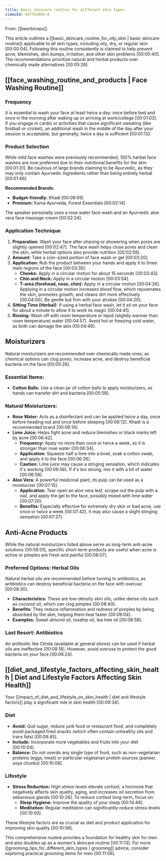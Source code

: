 ```yaml
---
title: Basic skincare routine for different skin types
videoId: HZT7OzBXh-A
---
```


From: [[beerbiceps]] <br/> 

This article outlines a [[basic_skincare_routine_for_oily_skin | basic skincare routine]] applicable to all skin types, including oily, dry, or regular skin <a class="yt-timestamp" data-t="00:00:04">[00:00:04]</a>. Following this routine consistently is claimed to help prevent acne, blemishes, skin bumps, irritation, and other skin problems <a class="yt-timestamp" data-t="00:00:40">[00:00:40]</a>. The recommendations prioritize natural and herbal products over chemically made alternatives <a class="yt-timestamp" data-t="00:05:28">[00:05:28]</a>.

## [[face_washing_routine_and_products | Face Washing Routine]]

### Frequency
It is essential to wash your face at least twice a day: once before bed and once in the morning after waking up or arriving at work/college <a class="yt-timestamp" data-t="00:01:03">[00:01:03]</a>. If you engage in cardio or activities that cause significant sweating (like football or cricket), an additional wash in the middle of the day after your session is acceptable, but generally, twice a day is sufficient <a class="yt-timestamp" data-t="00:01:13">[00:01:13]</a>.

### Product Selection
While mild face washes were previously recommended, 100% herbal face washes are now preferred due to their nutritional benefits for the skin <a class="yt-timestamp" data-t="00:01:31">[00:01:31]</a>. Be cautious of large brands claiming to be Ayurvedic, as they may only contain Ayurvedic ingredients rather than being entirely herbal <a class="yt-timestamp" data-t="00:01:46">[00:01:46]</a>.

**Recommended Brands:**
*   **Budget-friendly:** Khadi <a class="yt-timestamp" data-t="00:09:09">[00:09:09]</a>
*   **Premium:** Kama Ayurveda, Forest Essentials <a class="yt-timestamp" data-t="00:02:14">[00:02:14]</a>

The speaker personally uses a rose water face wash and an Ayurvedic aloe vera face massage cream <a class="yt-timestamp" data-t="00:02:24">[00:02:24]</a>.

### Application Technique
1.  **Preparation:** Wash your face after shaving or showering when pores are slightly opened <a class="yt-timestamp" data-t="00:02:47">[00:02:47]</a>. The face wash helps close pores and clean the skin, while herbal options also provide nutrition <a class="yt-timestamp" data-t="00:02:58">[00:02:58]</a>.
2.  **Amount:** Take a coin-sized portion of face wash or gel <a class="yt-timestamp" data-t="00:03:20">[00:03:20]</a>.
3.  **Application:** Rub the product between your hands and apply it to three main regions of the face <a class="yt-timestamp" data-t="00:03:35">[00:03:35]</a>:
    *   **Cheeks:** Apply in a circular motion for about 15 seconds <a class="yt-timestamp" data-t="00:03:43">[00:03:43]</a>.
    *   **Chin and Neck:** Apply in a circular motion <a class="yt-timestamp" data-t="00:03:54">[00:03:54]</a>.
    *   **T-area (forehead, nose, chin):** Apply in a circular motion <a class="yt-timestamp" data-t="00:04:26">[00:04:26]</a>.
    Applying in a circular motion increases blood flow, which rejuvenates the skin, promotes growth, and cleans dirt more effectively <a class="yt-timestamp" data-t="00:04:00">[00:04:00]</a>. Be gentle but firm with your strokes <a class="yt-timestamp" data-t="00:04:20">[00:04:20]</a>.
4.  **Sitting Time (Herbal):** If using a herbal face wash, let it sit on your face for about a minute to allow it to work its magic <a class="yt-timestamp" data-t="00:04:41">[00:04:41]</a>.
5.  **Rinsing:** Wash off with room temperature or tepid (slightly warmer than room temperature) water <a class="yt-timestamp" data-t="00:04:57">[00:04:57]</a>. Avoid hot or freezing cold water, as both can damage the skin <a class="yt-timestamp" data-t="00:04:49">[00:04:49]</a>.

## Moisturizers

Natural moisturizers are recommended over chemically made ones, as chemical options can clog pores, increase acne, and destroy beneficial bacteria on the face <a class="yt-timestamp" data-t="00:05:26">[00:05:26]</a>.

### Essential Items:
*   **Cotton Balls:** Use a clean jar of cotton balls to apply moisturizers, as hands can transfer dirt and bacteria <a class="yt-timestamp" data-t="00:05:58">[00:05:58]</a>.

### Natural Moisturizers:
*   **Rose Water:** Acts as a disinfectant and can be applied twice a day, once before heading out and once before sleeping <a class="yt-timestamp" data-t="00:06:12">[00:06:12]</a>. Khadi is a recommended brand <a class="yt-timestamp" data-t="00:06:14">[00:06:14]</a>.
*   **Lime Juice:** Helps fight acne and reduce blemishes or black marks left by acne <a class="yt-timestamp" data-t="00:06:42">[00:06:42]</a>.
    *   **Frequency:** Apply no more than once or twice a week, as it is stronger than rose water <a class="yt-timestamp" data-t="00:06:34">[00:06:34]</a>.
    *   **Application:** Squeeze half a lime into a bowl, soak a cotton swab, and apply it to the face <a class="yt-timestamp" data-t="00:06:26">[00:06:26]</a>.
    *   **Caution:** Lime juice may cause a stinging sensation, which indicates it's working <a class="yt-timestamp" data-t="00:06:56">[00:06:56]</a>. If it's too strong, mix it with a bit of water <a class="yt-timestamp" data-t="00:06:58">[00:06:58]</a>.
*   **Aloe Vera:** A powerful medicinal plant, its pulp can be used as a moisturizer <a class="yt-timestamp" data-t="00:07:15">[00:07:15]</a>.
    *   **Application:** Tear open an aloe vera leaf, scrape out the pulp with a nail, and apply the gel to the face, possibly mixed with lime water <a class="yt-timestamp" data-t="00:07:20">[00:07:20]</a>.
    *   **Benefits:** Especially effective for extremely dry skin or bad acne, use once or twice a week <a class="yt-timestamp" data-t="00:07:42">[00:07:42]</a>. It may also cause a slight stinging sensation <a class="yt-timestamp" data-t="00:07:37">[00:07:37]</a>.

## Anti-Acne Products

While the natural moisturizers listed above serve as long-term anti-acne solutions <a class="yt-timestamp" data-t="00:08:01">[00:08:01]</a>, specific short-term products are useful when acne is active or pimples are fresh and painful <a class="yt-timestamp" data-t="00:08:07">[00:08:07]</a>.

### Preferred Options: Herbal Oils
Natural herbal oils are recommended before turning to antibiotics, as antibiotics can destroy beneficial bacteria on the face with overuse <a class="yt-timestamp" data-t="00:08:30">[00:08:30]</a>.
*   **Characteristics:** These are low-density skin oils, unlike dense oils such as coconut oil, which can clog pimples <a class="yt-timestamp" data-t="00:08:40">[00:08:40]</a>.
*   **Benefits:** They reduce inflammation and redness of pimples by being absorbed by the skin, helping them heal faster <a class="yt-timestamp" data-t="00:09:04">[00:09:04]</a>.
*   **Examples:** Sweet almond oil, rosehip oil, tea tree oil <a class="yt-timestamp" data-t="00:08:58">[00:08:58]</a>.

### Last Resort: Antibiotics
An antibiotic like Clinda (available at general stores) can be used if herbal oils are ineffective <a class="yt-timestamp" data-t="00:08:18">[00:08:18]</a>. However, avoid overuse to protect the good bacteria on your face <a class="yt-timestamp" data-t="00:08:24">[00:08:24]</a>.

## [[diet_and_lifestyle_factors_affecting_skin_health | Diet and Lifestyle Factors Affecting Skin Health]]

Your [[impact_of_diet_and_lifestyle_on_skin_health | diet and lifestyle factors]] play a significant role in skin health <a class="yt-timestamp" data-t="00:09:34">[00:09:34]</a>.

### Diet
*   **Avoid:** Quit sugar, reduce junk food or restaurant food, and completely avoid packaged fried snacks (which often contain unhealthy oils and trans fats) <a class="yt-timestamp" data-t="00:09:45">[00:09:45]</a>.
*   **Include:** Incorporate more vegetables and fruits into your diet <a class="yt-timestamp" data-t="00:10:04">[00:10:04]</a>.
*   **Balance:** Do not overdo any single type of food, such as non-vegetarian proteins (eggs, meat) or particular vegetarian protein sources (paneer, soya chunks) <a class="yt-timestamp" data-t="00:10:08">[00:10:08]</a>.

### Lifestyle
*   **Stress Reduction:** High stress levels elevate cortisol, a hormone that negatively affects skin quality, aging, and increases oil secretion from sebaceous glands <a class="yt-timestamp" data-t="00:10:26">[00:10:26]</a>. To reduce cortisol long-term, focus on:
    *   **Sleep Hygiene:** Improve the quality of your sleep <a class="yt-timestamp" data-t="00:10:46">[00:10:46]</a>.
    *   **Meditation:** Regular meditation can significantly reduce stress levels <a class="yt-timestamp" data-t="00:10:50">[00:10:50]</a>.

These lifestyle factors are as crucial as diet and product application for improving skin quality <a class="yt-timestamp" data-t="00:10:56">[00:10:56]</a>.

This comprehensive routine provides a foundation for healthy skin for men and also doubles up as a women's skincare routine <a class="yt-timestamp" data-t="00:11:13">[00:11:13]</a>. For more [[grooming_tips_for_different_skin_types | grooming]] advice, consider exploring practical grooming items for men <a class="yt-timestamp" data-t="00:11:06">[00:11:06]</a>.